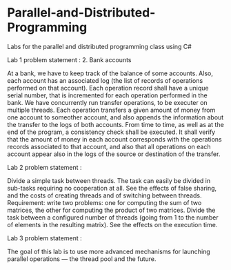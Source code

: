 # Parallel-and-Distributed-Programming
Labs for the parallel and distributed programming class using C#


Lab 1 problem statement :
  2. Bank accounts

At a bank, we have to keep track of the balance of some accounts. Also, each account has an associated log (the list of records of operations performed on that account). Each operation record shall have a unique serial number, that is incremented for each operation performed in the bank.
We have concurrently run transfer operations, to be executer on multiple threads. Each operation transfers a given amount of money from one account to someother account, and also appends the information about the transfer to the logs of both accounts.
From time to time, as well as at the end of the program, a consistency check shall be executed. It shall verify that the amount of money in each account corresponds with the operations records associated to that account, and also that all operations on each account appear also in the logs of the source or destination of the transfer.


Lab 2 problem statement :

Divide a simple task between threads. The task can easily be divided in sub-tasks requiring no cooperation at all. See the effects of false sharing, and the costs of creating threads and of switching between threads.
Requirement: write two problems: one for computing the sum of two matrices, the other for computing the product of two matrices.
Divide the task between a configured number of threads (going from 1 to the number of elements in the resulting matrix). See the effects on the execution time.


Lab 3 problem statement :

The goal of this lab is to use more advanced mechanisms for launching parallel operations — the thread pool and the future.
